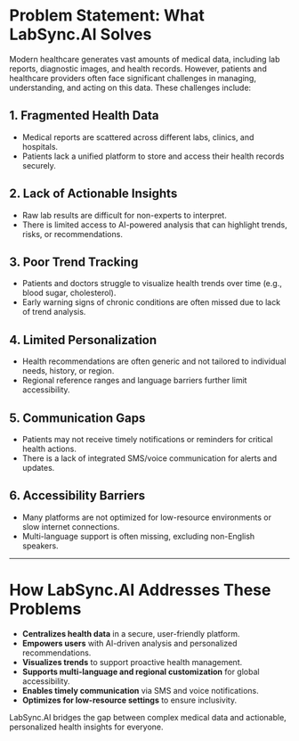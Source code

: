 # Problem Statement: What LabSync.AI Solves

Modern healthcare generates vast amounts of medical data, including lab reports, diagnostic images, and health records. However, patients and healthcare providers often face significant challenges in managing, understanding, and acting on this data. These challenges include:

## 1. Fragmented Health Data
- Medical reports are scattered across different labs, clinics, and hospitals.
- Patients lack a unified platform to store and access their health records securely.

## 2. Lack of Actionable Insights
- Raw lab results are difficult for non-experts to interpret.
- There is limited access to AI-powered analysis that can highlight trends, risks, or recommendations.

## 3. Poor Trend Tracking
- Patients and doctors struggle to visualize health trends over time (e.g., blood sugar, cholesterol).
- Early warning signs of chronic conditions are often missed due to lack of trend analysis.

## 4. Limited Personalization
- Health recommendations are often generic and not tailored to individual needs, history, or region.
- Regional reference ranges and language barriers further limit accessibility.

## 5. Communication Gaps
- Patients may not receive timely notifications or reminders for critical health actions.
- There is a lack of integrated SMS/voice communication for alerts and updates.

## 6. Accessibility Barriers
- Many platforms are not optimized for low-resource environments or slow internet connections.
- Multi-language support is often missing, excluding non-English speakers.

---

# How LabSync.AI Addresses These Problems

- **Centralizes health data** in a secure, user-friendly platform.
- **Empowers users** with AI-driven analysis and personalized recommendations.
- **Visualizes trends** to support proactive health management.
- **Supports multi-language and regional customization** for global accessibility.
- **Enables timely communication** via SMS and voice notifications.
- **Optimizes for low-resource settings** to ensure inclusivity.

LabSync.AI bridges the gap between complex medical data and actionable, personalized health insights for everyone.
